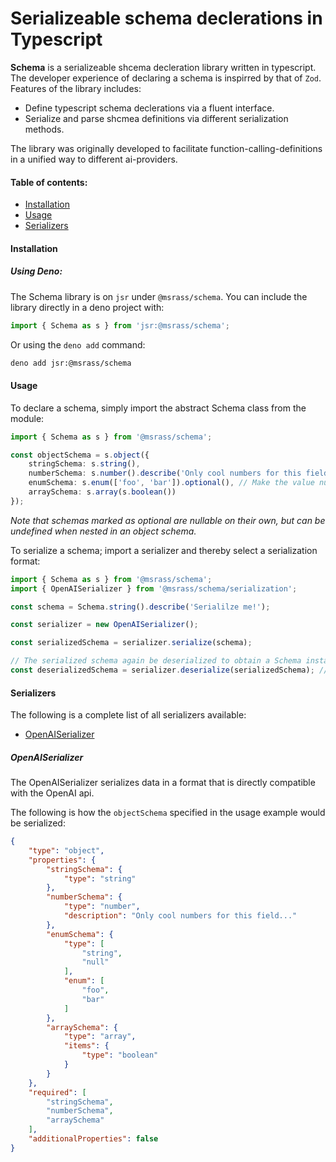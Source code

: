 # Serializeable schema declerations in Typescript

**Schema** is a serializeable shcema decleration library written in typescript. The developer experience of declaring a schema is inspirred by that of `Zod`.
Features of the library includes:

- Define typescript schema declerations via a fluent interface.
- Serialize and parse shcmea definitions via different serialization methods.

The library was originally developed to facilitate function-calling-definitions in a unified way to different ai-providers.

#### Table of contents:
- [Installation](#installation)
- [Usage](#usage)
- [Serializers](#serializers)

#### Installation

##### Using Deno:

The Schema library is on `jsr` under `@msrass/schema`. You can include the library directly in a deno project with:

```ts
import { Schema as s } from 'jsr:@msrass/schema';
```

Or using the `deno add` command:

```bash
deno add jsr:@msrass/schema
```

#### Usage

To declare a schema, simply import the abstract Schema class from the module:
```ts
import { Schema as s } from '@msrass/schema';

const objectSchema = s.object({
    stringSchema: s.string(),
    numberSchema: s.number().describe('Only cool numbers for this field...'), // Add a description
    enumSchema: s.enum(['foo', 'bar']).optional(), // Make the value nullable
    arraySchema: s.array(s.boolean())
});
```
*Note that schemas marked as optional are nullable on their own, but can be undefined when nested in an object schema.*

To serialize a schema; import a serializer and thereby select a serialization format:

```ts
import { Schema as s } from '@msrass/schema';
import { OpenAISerializer } from '@msrass/schema/serialization';

const schema = Schema.string().describe('Serialilze me!');

const serializer = new OpenAISerializer();

const serializedSchema = serializer.serialize(schema);

// The serialized schema again be deserialized to obtain a Schema instance
const deserializedSchema = serializer.deserialize(serializedSchema); // Schema instance
```

#### Serializers

The following is a complete list of all serializers available:

- [OpenAISerializer](#openaiserializer)

##### OpenAISerializer

The OpenAISerializer serializes data in a format that is directly compatible with the OpenAI api.

The following is how the `objectSchema` specified in the usage example would be serialized:
```json
{
    "type": "object",
    "properties": {
        "stringSchema": {
            "type": "string"
        },
        "numberSchema": {
            "type": "number",
            "description": "Only cool numbers for this field..."
        },
        "enumSchema": {
            "type": [
                "string",
                "null"
            ],
            "enum": [
                "foo",
                "bar"
            ]
        },
        "arraySchema": {
            "type": "array",
            "items": {
                "type": "boolean"
            }
        }
    },
    "required": [
        "stringSchema",
        "numberSchema",
        "arraySchema"
    ],
    "additionalProperties": false
}
```
